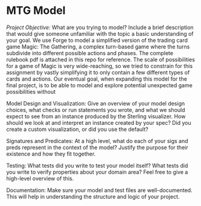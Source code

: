 # MTG Model

_Project Objective:_ What are you trying to model? Include a brief description that would give someone unfamiliar with the topic a basic understanding of your goal.
We use Forge to model a simplified version of the trading card game Magic: The Gathering, a complex turn-based game where the turns subdivide into different possible actions and phases. The complete rulebook pdf is attached in this repo for reference. The scale of possibilities for a game of Magic is very wide-reaching, so we tried to constrain for this assignment by vastly simplifying it to only contain a few different types of cards and actions. Our eventual goal, when expanding this model for the final project, is to be able to model and explore potential unexpected game possibilities without

Model Design and Visualization: Give an overview of your model design choices, what checks or run statements you wrote, and what we should expect to see from an instance produced by the Sterling visualizer. How should we look at and interpret an instance created by your spec? Did you create a custom visualization, or did you use the default?

Signatures and Predicates: At a high level, what do each of your sigs and preds represent in the context of the model? Justify the purpose for their existence and how they fit together.

Testing: What tests did you write to test your model itself? What tests did you write to verify properties about your domain area? Feel free to give a high-level overview of this.

Documentation: Make sure your model and test files are well-documented. This will help in understanding the structure and logic of your project.
